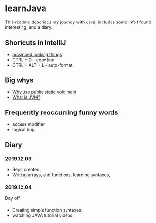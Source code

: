 # learnJava
This readme describes my journey with Java, includes some info I found interesting, and a diary.

## Shortcuts in IntelliJ
- [advanced looking things](https://www.jetbrains.com/help/idea/mastering-keyboard-shortcuts.html)
- CTRL + D - copy line
- CTRL + ALT + L - auto-format

## Big whys
- [Why use public static void main](https://www.geeksforgeeks.org/understanding-public-static-void-mainstring-args-in-java/)
- [What is JVM?](https://www.pcmag.com/encyclopedia/term/45578/java-virtual-machine)

## Frequently reoccurring funny words
- access modifier
- logical bug

## Diary

### 2019.12.03
- Repo created,
- Writing arrays, and functions, learning syntaxes,

### 2019.12.04
Day off

###
- Creating simple function syntaxes.
- watching JAVA tutorial videos.

